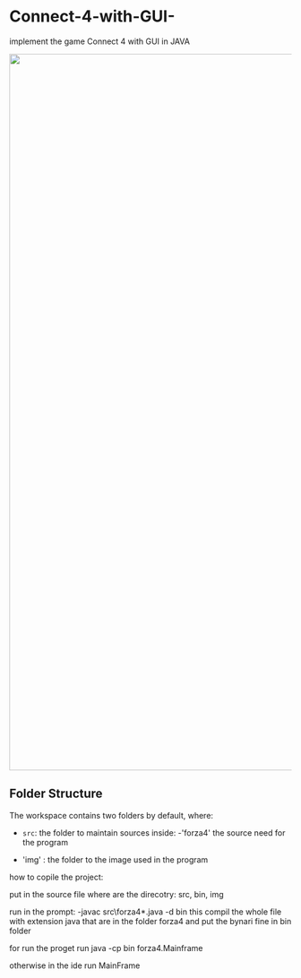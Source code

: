 # Connect-4-with-GUI-
implement the game Connect 4 with GUI in JAVA 

<img src='Connect-f-with-GUI-/img/schermataIniziale.png ' width='1280'>

## Folder Structure

The workspace contains two folders by default, where:

- `src`: the folder to maintain sources inside:
   -'forza4' the source need for the program 

- 'img' : the folder to the image used in the program


how to copile the project: 


put in the source file where are the direcotry: src, bin, img 

run in the prompt:
-javac src\forza4\*.java -d bin
this compil the whole file with extension java that are in the folder forza4 and put the bynari fine in bin folder 

for run the proget run 
java -cp bin forza4.Mainframe 

otherwise in the ide run MainFrame

